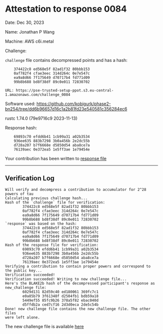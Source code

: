 # Attestation to response 0084
Date: Dec 30, 2023

Name: Jonathan P Wang

Machine: AWS c6i.metal

Challenge:

`challenge` file contains decompressed points and has a hash:

```
 	374422c8 ed568e5f 82ad1f32 80bbb153
	0af782f4 cfae3eec 314d264c 0e7e547c
	ea9a8d66 7f175649 d70717b4 fd771d09
	99b8b688 bd8f38df 89c0e011 72830702
```
    URL: https://pse-trusted-setup-ppot.s3.eu-central-1.amazonaws.com/challenge_0084

Software used: https://github.com/kobigurk/phase2-bn254/tree/dd6b96657d16c1a2b81fd23e540581c356284ec6

rustc 1.74.0 (79e9716c9 2023-11-13)

Response hash:
```
	69893c70 efdd6b41 1cb99a31 a02b3534
	936ee635 883b7298 3b0a456b 2e2dc55b
	d728a207 b7f6668e d5850d54 aba8ce7a
	76139aec 0e372ea5 1e5ff3ae 1e79454e
```


Your contribution has been written to [response file](https://pse-trusted-setup-ppot.s3.eu-central-1.amazonaws.com/response_0084_jpw)

---
## Verification Log

```
Will verify and decompress a contribution to accumulator for 2^28 powers of tau
Calculating previous challenge hash...
Hash of the `challenge` file for verification:
        374422c8 ed568e5f 82ad1f32 80bbb153
        0af782f4 cfae3eec 314d264c 0e7e547c
        ea9a8d66 7f175649 d70717b4 fd771d09
        99b8b688 bd8f38df 89c0e011 72830702
`response` was based on the hash:
        374422c8 ed568e5f 82ad1f32 80bbb153
        0af782f4 cfae3eec 314d264c 0e7e547c
        ea9a8d66 7f175649 d70717b4 fd771d09
        99b8b688 bd8f38df 89c0e011 72830702
Hash of the response file for verification:
        69893c70 efdd6b41 1cb99a31 a02b3534
        936ee635 883b7298 3b0a456b 2e2dc55b
        d728a207 b7f6668e d5850d54 aba8ce7a
        76139aec 0e372ea5 1e5ff3ae 1e79454e
Verifying a contribution to contain proper powers and correspond to the public key...
Verification succeeded!
Verification succeeded! Writing to new challenge file...
Here's the BLAKE2b hash of the decompressed participant's response as new_challenge file:
        6029d131 82d59c40 ed180061 369fc7c1
        e0a85b79 3f61348f d2504fb1 bdb59a18
        5449ef55 85fc9b26 378a5f82 ebac040d
        d5ffdb2a ced7cf16 2d3d0eca 2de5c54b
Done! new challenge file contains the new challenge file. The other files
were left alone.
```

The new challenge file is available [here](https://pse-trusted-setup-ppot.s3.eu-central-1.amazonaws.com/challenge_0085)
